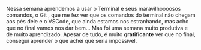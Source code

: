 Nessa semana aprendemos a usar o Terminal e seus maravilhoooosos comandos, o Git , que me fez ver que os comandos do terminal não chegam aos pés dele e o VSCode, que ainda estamos nos estranhando, mas acho que no final vamos nos dar bem... Mas foi uma semana muito produtiva e de muito aprendizado. Apesar de tudo, é muito **gratificante** ver que no final, consegui aprender o que achei que seria impossível.